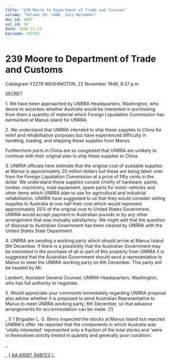 ```yaml
---
title: "239 Moore to Department of Trade and Customs"
volume: "Volume 10: 1946, July-December"
doc_id: 4087
vol_id: 10
date: 1946-11-22
barcode: 193755
---
```


# 239 Moore to Department of Trade and Customs

Cablegram Y2278 WASHINGTON, 22 November 1946, 8.37 p.m.

SECRET

1\. We have been approached by UNRRA Headquarters, Washington, who desire to ascertain whether Australia would be interested in purchasing from them a quantity of material which Foreign Liquidation Commission has earmarked at Manus island for UNRRA.

2\. We understand that UNRRA intended to ship these supplies to China for relief and rehabilitation purposes but have experienced difficulty in handling, loading, and shipping these supplies from Manus.

Furthermore ports in China are so congested that UNRRA are unlikely to continue with their original plan to ship these supplies to China.

3\. UNRRA officials here estimate that the original cost of available supplies at Manus is approximately 20 million dollars but these are being taken over from the Foreign Liquidation Commission at a price of fifty cents in the dollar. We understand these supplies consist chiefly of hardware, paints, lumber, machinery, road equipment, spare parts for motor vehicles and other items which UNRRA plan to use for agricultural and industrial rehabilitation. UNRRA have suggested to us that they would consider selling supplies to Australia at one half their cost which would represent approximately 25% of the original cost to United States Government. UNRRA would accept payment in Australian pounds or by any other arrangement that was mutually satisfactory. We might add that the question of disposal to Australian Government has been cleared by UNRRA with the United States State Department.

4\. UNRRA are sending a working party which should arrive at Manus Island 6th December. If there is a possibility that the Australian Government may be interested in the purchase of all or part of this property from UNRRA it is suggested that the Australian Government should send a representative to Manus to meet the UNRRA working party on 6th December. This party will be headed by Mr.

Lambert, Assistant General Counsel, UNRRA Headquarters, Washington, who has full authority to negotiate.

5\. Would appreciate your comments immediately regarding UNRRA proposal also advise whether it is proposed to send Australian Representative to Manus to meet UNRRA working party, 6th December, so that advance arrangements for accommodation can be made. [1]

_ 0 1 Brigadier L. G. Binns inspected the stocks at Manus Island but rejected UNRRA's offer. He reported that the components in which Australia was 'vitally interested' represented only a fraction of the total stocks and 'were in themselves strictly limited in quantity and generally poor condition'.

_

_ [ [AA:A1067, R46/1/3](http://www.naa.gov.au/cgi-bin/Search?O=I&Number=193755) ]_
